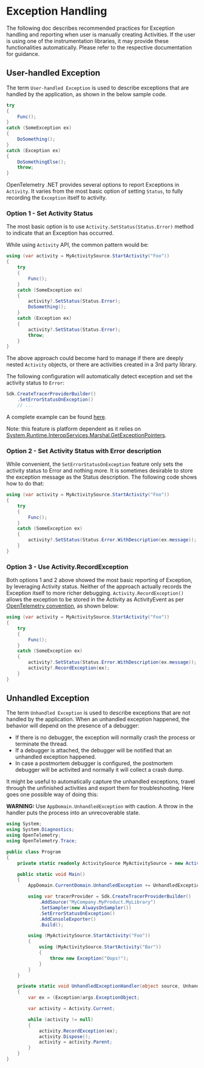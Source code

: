 # Exception Handling

The following doc describes recommended practices for Exception handling and
reporting when user is manually creating Activities. If the user is using one of
the instrumentation libraries, it may provide these functionalities
automatically. Please refer to the respective documentation for guidance.

## User-handled Exception

The term `User-handled Exception` is used to describe exceptions that are
handled by the application, as shown in the below sample code.

```csharp
try
{
    Func();
}
catch (SomeException ex)
{
    DoSomething();
}
catch (Exception ex)
{
    DoSomethingElse();
    throw;
}
```

OpenTelemetry .NET provides several options to report Exceptions in `Activity`.
It varies from the most basic option of setting `Status`, to fully recording the
`Exception` itself to activity.

### Option 1 - Set Activity Status

The most basic option is to use `Activity.SetStatus(Status.Error)` method to indicate that an Exception has occurred.

While using `Activity` API, the common pattern would be:

```csharp
using (var activity = MyActivitySource.StartActivity("Foo"))
{
    try
    {
        Func();
    }
    catch (SomeException ex)
    {
        activity?.SetStatus(Status.Error);
        DoSomething();
    }
    catch (Exception ex)
    {
        activity?.SetStatus(Status.Error);
        throw;
    }
}
```

The above approach could become hard to manage if there are deeply nested
`Activity` objects, or there are activities created in a 3rd party library.

The following configuration will automatically detect exception and set the
activity status to `Error`:

```csharp
Sdk.CreateTracerProviderBuilder()
    .SetErrorStatusOnException()
    // ...
```

A complete example can be found [here](./Program.cs).

Note: this feature is platform dependent as it relies on
[System.Runtime.InteropServices.Marshal.GetExceptionPointers](https://docs.microsoft.com/dotnet/api/system.runtime.interopservices.marshal.getexceptionpointers).

### Option 2 - Set Activity Status with Error description

While convenient, the `SetErrorStatusOnException` feature only sets the activity status to Error and nothing more. It is sometimes desirable to store the exception message as the Status description. The following code shows how to do that:

```csharp
using (var activity = MyActivitySource.StartActivity("Foo"))
{
    try
    {
        Func();
    }
    catch (SomeException ex)
    {
        activity?.SetStatus(Status.Error.WithDescription(ex.message));
    }
}
```

### Option 3 - Use Activity.RecordException

Both options 1 and 2 above showed the most basic reporting of Exception, by leveraging Activity status. Neither of the approach actually records the Exception itself to more
richer debugging. `Activity.RecordException()` allows the exception to be stored in the Activity as ActivityEvent as per [OpenTelemetry convention](https://github.com/open-telemetry/opentelemetry-specification/blob/main/specification/trace/semantic_conventions/exceptions.md), as shown below:

```csharp
using (var activity = MyActivitySource.StartActivity("Foo"))
{
    try
    {
        Func();
    }
    catch (SomeException ex)
    {
        activity?.SetStatus(Status.Error.WithDescription(ex.message));
        activity?.RecordException(ex);
    }
}
```

## Unhandled Exception

The term `Unhandled Exception` is used to describe exceptions that are not
handled by the application. When an unhandled exception happened, the behavior
will depend on the presence of a debugger:

* If there is no debugger, the exception will normally crash the process or
  terminate the thread.
* If a debugger is attached, the debugger will be notified that an unhandled
  exception happened.
* In case a postmortem debugger is configured, the postmortem debugger will be
  activited and normally it will collect a crash dump.

It might be useful to automatically capture the unhandled exceptions, travel
through the unfinished activities and export them for troubleshooting. Here goes
one possible way of doing this:

**WARNING:** Use `AppDomain.UnhandledException` with caution. A throw in the
handler puts the process into an unrecoverable state.

<!-- markdownlint-disable MD013 -->
```csharp
using System;
using System.Diagnostics;
using OpenTelemetry;
using OpenTelemetry.Trace;

public class Program
{
    private static readonly ActivitySource MyActivitySource = new ActivitySource("MyCompany.MyProduct.MyLibrary");

    public static void Main()
    {
        AppDomain.CurrentDomain.UnhandledException += UnhandledExceptionHandler;

        using var tracerProvider = Sdk.CreateTracerProviderBuilder()
            .AddSource("MyCompany.MyProduct.MyLibrary")
            .SetSampler(new AlwaysOnSampler())
            .SetErrorStatusOnException()
            .AddConsoleExporter()
            .Build();

        using (MyActivitySource.StartActivity("Foo"))
        {
            using (MyActivitySource.StartActivity("Bar"))
            {
                throw new Exception("Oops!");
            }
        }
    }

    private static void UnhandledExceptionHandler(object source, UnhandledExceptionEventArgs args)
    {
        var ex = (Exception)args.ExceptionObject;

        var activity = Activity.Current;

        while (activity != null)
        {
            activity.RecordException(ex);
            activity.Dispose();
            activity = activity.Parent;
        }
    }
}
```
<!-- markdownlint-enable MD013 -->
